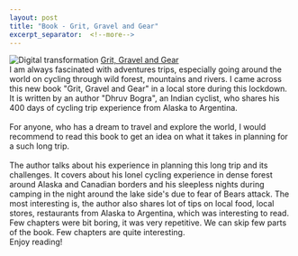 ```yaml
---
layout: post
title: "Book - Grit, Gravel and Gear"
excerpt_separator:  <!--more-->
---
```


<img src="/blog/images/dhruvbogra.jpg" alt="Digital transformation"> 
<a href="https://www.amazon.in/Grit-Gravel-Gear-hundred-bicycle-ebook/dp/B086YY3JG3/ref=sr_1_2?crid=3UQZO2B51BO7C&dchild=1&keywords=dhruv+bogra&qid=1592308563&sprefix=dhruv+bogra%2Caps%2C458&sr=8-2">Grit, Gravel and Gear</a>

<div>
I am always fascinated with adventures trips, especially going around the world on cycling through wild forest, mountains and rivers. I came across this new book "Grit, Gravel and Gear" in a local store during this lockdown.  It is written by an author "Dhruv Bogra", an Indian cyclist, who shares his 400 days of cycling trip experience from Alaska to Argentina.  
</div>
<br>
<div>
For anyone, who has a dream to travel and explore the world, I would recommend to read this book to get an idea on what it takes in planning for a such long trip.  
</div>
<br>
<div>
The author talks about his experience in planning this long trip and its challenges. It covers about his lonel cycling experience in dense forest around Alaska and Canadian borders and his sleepless nights during camping in the night around the lake side's due to fear of Bears attack. The most interesting is, the author also shares lot of tips on local food, local stores, restaurants from Alaska to Argentina, which was interesting to read. Few chapters were bit boring, it was very repetitive. We can skip few parts of the book. Few chapters are quite interesting.
<br>
Enjoy reading!  
</div>
<div>
<br>
<script type="text/javascript" src="https://platform-api.sharethis.com/js/sharethis.js#property=5eaba5f77525e90012616b98&product=inline-share-buttons" async="async"></script>

<div class="sharethis-inline-share-buttons"></div>